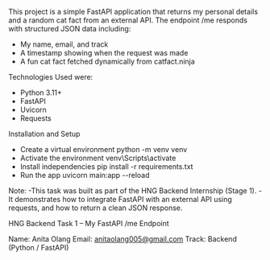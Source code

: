 This project is a simple FastAPI application that returns my personal details and a random cat fact from an external API.
The endpoint /me responds with structured JSON data including:
- My name, email, and track
- A timestamp showing when the request was made
- A fun cat fact fetched dynamically from catfact.ninja

Technologies Used were:
- Python 3.11+
- FastAPI
- Uvicorn
- Requests

Installation and Setup
- Create a virtual environment
python -m venv venv
- Activate the environment
venv\Scripts\activate
- Install independencies
pip install -r requirements.txt
- Run the app
uvicorn main:app --reload



Note:
-This task was built as part of the HNG Backend Internship (Stage 1).
-It demonstrates how to integrate FastAPI with an external API using requests, and how to return a clean JSON response.


HNG Backend Task 1 – My FastAPI /me Endpoint

Name: Anita Olang
Email: anitaolang005@gmail.com
Track: Backend (Python / FastAPI)
